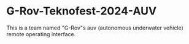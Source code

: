 # G-Rov-Teknofest-2024-AUV

This is a team named "G-Rov"s auv (autonomous underwater vehicle) remote operating interface.
